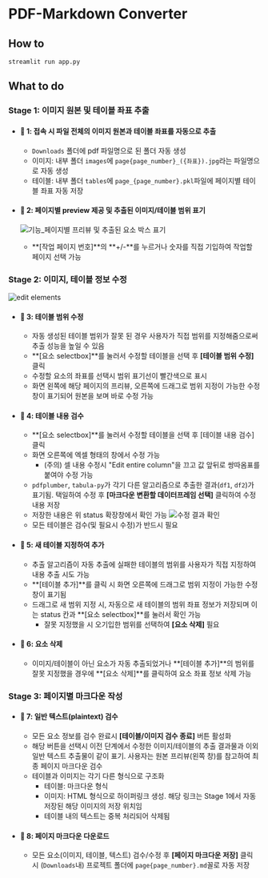 # PDF-Markdown Converter

## How to

`streamlit run app.py`

## What to do

### Stage 1: 이미지 원본 및 테이블 좌표 추출

- #### 🤖 1: 접속 시 파일 전체의 이미지 원본과 테이블 좌표를 자동으로 추출

  - `Downloads` 폴더에 pdf 파일명으로 된 폴더 자동 생성
  - 이미지: 내부 폴더 `images`에 `page{page_number}_({좌표}).jpg`라는 파일명으로 자동 생성
  - 테이블: 내부 폴더 `tables`에 `page_{page_number}.pkl`파일에 페이지별 테이블 좌표 자동 저장

- #### 🤖 2: 페이지별 preview 제공 및 추출된 이미지/테이블 범위 표기
  ![기능_페이지별 프리뷰 및 추출된 요소 박스 표기](https://github.com/wjlee-ling-textnet/tf/assets/164138456/2535441f-65f0-4ab0-8ff2-1af33e4e9054)
  - **[작업 페이지 번호]**의 **+/-**를 누르거나 숫자를 직접 기입하여 작업할 페이지 선택 가능

### Stage 2: 이미지, 테이블 정보 수정

![edit elements](https://github.com/wjlee-ling-textnet/tf/assets/164138456/6e65b817-d867-43a2-ae1f-b80631223dc2)

- #### 🤖 3: 테이블 범위 수정

  - 자동 생성된 테이블 범위가 잘못 된 경우 사용자가 직접 범위를 지정해줌으로써 추출 성능을 높일 수 있음
  - **[요소 selectbox]**를 눌러서 수정할 테이블을 선택 후 **[테이블 범위 수정]** 클릭
  - 수정할 요소의 좌표를 선택시 범위 표기선이 빨간색으로 표시
  - 화면 왼쪽에 해당 페이지의 프리뷰, 오른쪽에 드래그로 범위 지정이 가능한 수정창이 표기되어 원본을 보며 바로 수정 가능

- #### 🤖 4: 테이블 내용 검수

  - **[요소 selectbox]**를 눌러서 수정할 테이블을 선택 후 [테이블 내용 검수] 클릭
  - 화면 오른쪽에 엑셀 형태의 창에서 수정 가능
    - (주의) 셀 내용 수정시 "Edit entire column"을 끄고 값 앞뒤로 쌍따옴표를 붙여야 수정 가능
  - `pdfplumber`, `tabula-py`가 각기 다른 알고리즘으로 추출한 결과(`df1`, `df2`)가 표기됨. 택일하여 수정 후 **[마크다운 변환할 데이터프레임 선택]** 클릭하여 수정 내용 저장
  - 저장한 내용은 위 status 확장창에서 확인 가능
    ![수정 결과 확인](https://github.com/wjlee-ling-textnet/tf/assets/164138456/c230bf7e-e4e9-4e1a-a3d1-297b3a00dd2e)
  - 모든 테이블은 검수(및 필요시 수정)가 반드시 필요

- #### 🤖 5: 새 테이블 지정하여 추가

  - 추출 알고리즘이 자동 추출에 실패한 테이블의 범위를 사용자가 직접 지정하여 내용 추출 시도 가능
  - **[테이블 추가]**를 클릭 시 화면 오른쪽에 드래그로 범위 지정이 가능한 수정창이 표기됨
  - 드래그로 새 범위 지정 시, 자동으로 새 테이블의 범위 좌표 정보가 저장되며 이는 status 칸과 **[요소 selectbox]**를 눌러서 확인 가능
    - 잘못 지정했을 시 오기입한 범위를 선택하여 **[요소 삭제]** 필요

- #### 🤖 6: 요소 삭제
  - 이미지/테이블이 아닌 요소가 자동 추출되었거나 **[테이블 추가]**의 범위를 잘못 지정했을 경우에 **[요소 삭제]**를 클릭하여 요소 좌표 정보 삭제 가능

### Stage 3: 페이지별 마크다운 작성

- #### 🤖 7: 일반 텍스트(plaintext) 검수

  - 모든 요소 정보를 검수 완료시 **[테이블/이미지 검수 종료]** 버튼 활성화
  - 해당 버튼을 선택시 이전 단계에서 수정한 이미지/테이블의 추출 결과물과 이외 일반 텍스트 추출물이 같이 표기. 사용자는 원본 프리뷰(왼쪽 창)를 참고하여 최종 페이지 마크다운 검수
  - 테이블과 이미지는 각기 다른 형식으로 구조화
    - 테이블: 마크다운 형식
    - 이미지: HTML 형식으로 하이퍼링크 생성. 해당 링크는 Stage 1에서 자동 저장된 해당 이미지의 저장 위치임
    - 테이블 내의 텍스트는 중복 처리되어 삭제됨

- #### 🤖 8: 페이지 마크다운 다운로드
  - 모든 요소(이미지, 테이블, 텍스트) 검수/수정 후 **[페이지 마크다운 저장]** 클릭 시 (`Downloads`내) 프로젝트 폴더에 `page{page_number}.md`꼴로 자동 저장
